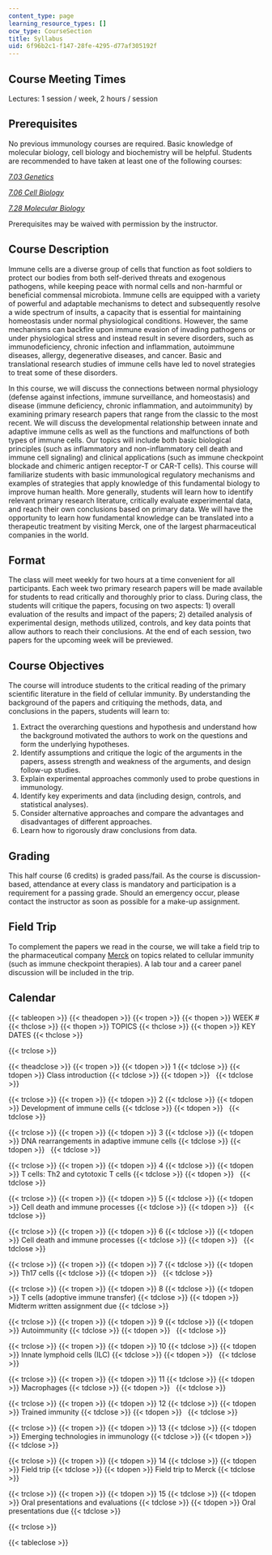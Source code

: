 ```yaml
---
content_type: page
learning_resource_types: []
ocw_type: CourseSection
title: Syllabus
uid: 6f96b2c1-f147-28fe-4295-d77af305192f
---
```


Course Meeting Times
--------------------

Lectures: 1 session / week, 2 hours / session

Prerequisites
-------------

No previous immunology courses are required. Basic knowledge of molecular biology, cell biology and biochemistry will be helpful. Students are recommended to have taken at least one of the following courses: 

[_7.03 Genetics_](/courses/7-03-genetics-fall-2004/)

[_7.06 Cell Biology_](/courses/7-06-cell-biology-spring-2007/)

[_7.28 Molecular Biology_](/courses/7-28-molecular-biology-spring-2005/)

Prerequisites may be waived with permission by the instructor.

Course Description
------------------

Immune cells are a diverse group of cells that function as foot soldiers to protect our bodies from both self-derived threats and exogenous pathogens, while keeping peace with normal cells and non-harmful or beneficial commensal microbiota. Immune cells are equipped with a variety of powerful and adaptable mechanisms to detect and subsequently resolve a wide spectrum of insults, a capacity that is essential for maintaining homeostasis under normal physiological conditions. However, the same mechanisms can backfire upon immune evasion of invading pathogens or under physiological stress and instead result in severe disorders, such as immunodeficiency, chronic infection and inflammation, autoimmune diseases, allergy, degenerative diseases, and cancer. Basic and translational research studies of immune cells have led to novel strategies to treat some of these disorders.

In this course, we will discuss the connections between normal physiology (defense against infections, immune surveillance, and homeostasis) and disease (immune deficiency, chronic inflammation, and autoimmunity) by examining primary research papers that range from the classic to the most recent. We will discuss the developmental relationship between innate and adaptive immune cells as well as the functions and malfunctions of both types of immune cells. Our topics will include both basic biological principles (such as inflammatory and non-inflammatory cell death and immune cell signaling) and clinical applications (such as immune checkpoint blockade and chimeric antigen receptor-T or CAR-T cells). This course will familiarize students with basic immunological regulatory mechanisms and examples of strategies that apply knowledge of this fundamental biology to improve human health. More generally, students will learn how to identify relevant primary research literature, critically evaluate experimental data, and reach their own conclusions based on primary data. We will have the opportunity to learn how fundamental knowledge can be translated into a therapeutic treatment by visiting Merck, one of the largest pharmaceutical companies in the world.

Format
------

The class will meet weekly for two hours at a time convenient for all participants. Each week two primary research papers will be made available for students to read critically and thoroughly prior to class. During class, the students will critique the papers, focusing on two aspects: 1) overall evaluation of the results and impact of the papers; 2) detailed analysis of experimental design, methods utilized, controls, and key data points that allow authors to reach their conclusions. At the end of each session, two papers for the upcoming week will be previewed.

Course Objectives
-----------------

The course will introduce students to the critical reading of the primary scientific literature in the field of cellular immunity. By understanding the background of the papers and critiquing the methods, data, and conclusions in the papers, students will learn to:

1.  Extract the overarching questions and hypothesis and understand how the background motivated the authors to work on the questions and form the underlying hypotheses.
2.  Identify assumptions and critique the logic of the arguments in the papers, assess strength and weakness of the arguments, and design follow-up studies.
3.  Explain experimental approaches commonly used to probe questions in immunology.
4.  Identify key experiments and data (including design, controls, and statistical analyses).
5.  Consider alternative approaches and compare the advantages and disadvantages of different approaches.
6.  Learn how to rigorously draw conclusions from data.

Grading
-------

This half course (6 credits) is graded pass/fail. As the course is discussion-based, attendance at every class is mandatory and participation is a requirement for a passing grade. Should an emergency occur, please contact the instructor as soon as possible for a make-up assignment.

Field Trip
----------

To complement the papers we read in the course, we will take a field trip to the pharmaceutical company [Merck](https://www.merck.com/research/index.html) on topics related to cellular immunity (such as immune checkpoint therapies). A lab tour and a career panel discussion will be included in the trip.

Calendar
--------

{{< tableopen >}}
{{< theadopen >}}
{{< tropen >}}
{{< thopen >}}
WEEK #
{{< thclose >}}
{{< thopen >}}
TOPICS
{{< thclose >}}
{{< thopen >}}
KEY DATES
{{< thclose >}}

{{< trclose >}}

{{< theadclose >}}
{{< tropen >}}
{{< tdopen >}}
1
{{< tdclose >}}
{{< tdopen >}}
Class introduction
{{< tdclose >}}
{{< tdopen >}}
 
{{< tdclose >}}

{{< trclose >}}
{{< tropen >}}
{{< tdopen >}}
2
{{< tdclose >}}
{{< tdopen >}}
Development of immune cells
{{< tdclose >}}
{{< tdopen >}}
 
{{< tdclose >}}

{{< trclose >}}
{{< tropen >}}
{{< tdopen >}}
3
{{< tdclose >}}
{{< tdopen >}}
DNA rearrangements in adaptive immune cells
{{< tdclose >}}
{{< tdopen >}}
 
{{< tdclose >}}

{{< trclose >}}
{{< tropen >}}
{{< tdopen >}}
4
{{< tdclose >}}
{{< tdopen >}}
T cells: Th2 and cytotoxic T cells
{{< tdclose >}}
{{< tdopen >}}
 
{{< tdclose >}}

{{< trclose >}}
{{< tropen >}}
{{< tdopen >}}
5
{{< tdclose >}}
{{< tdopen >}}
Cell death and immune processes
{{< tdclose >}}
{{< tdopen >}}
 
{{< tdclose >}}

{{< trclose >}}
{{< tropen >}}
{{< tdopen >}}
6
{{< tdclose >}}
{{< tdopen >}}
Cell death and immune processes
{{< tdclose >}}
{{< tdopen >}}
 
{{< tdclose >}}

{{< trclose >}}
{{< tropen >}}
{{< tdopen >}}
7
{{< tdclose >}}
{{< tdopen >}}
Th17 cells
{{< tdclose >}}
{{< tdopen >}}
 
{{< tdclose >}}

{{< trclose >}}
{{< tropen >}}
{{< tdopen >}}
8
{{< tdclose >}}
{{< tdopen >}}
T cells (adoptive immune transfer)
{{< tdclose >}}
{{< tdopen >}}
Midterm written assignment due
{{< tdclose >}}

{{< trclose >}}
{{< tropen >}}
{{< tdopen >}}
9
{{< tdclose >}}
{{< tdopen >}}
Autoimmunity
{{< tdclose >}}
{{< tdopen >}}
 
{{< tdclose >}}

{{< trclose >}}
{{< tropen >}}
{{< tdopen >}}
10
{{< tdclose >}}
{{< tdopen >}}
Innate lymphoid cells (ILC)
{{< tdclose >}}
{{< tdopen >}}
 
{{< tdclose >}}

{{< trclose >}}
{{< tropen >}}
{{< tdopen >}}
11
{{< tdclose >}}
{{< tdopen >}}
Macrophages
{{< tdclose >}}
{{< tdopen >}}
 
{{< tdclose >}}

{{< trclose >}}
{{< tropen >}}
{{< tdopen >}}
12
{{< tdclose >}}
{{< tdopen >}}
Trained immunity
{{< tdclose >}}
{{< tdopen >}}
 
{{< tdclose >}}

{{< trclose >}}
{{< tropen >}}
{{< tdopen >}}
13
{{< tdclose >}}
{{< tdopen >}}
Emerging technologies in immunology
{{< tdclose >}}
{{< tdopen >}}
 
{{< tdclose >}}

{{< trclose >}}
{{< tropen >}}
{{< tdopen >}}
14
{{< tdclose >}}
{{< tdopen >}}
Field trip
{{< tdclose >}}
{{< tdopen >}}
Field trip to Merck
{{< tdclose >}}

{{< trclose >}}
{{< tropen >}}
{{< tdopen >}}
15
{{< tdclose >}}
{{< tdopen >}}
Oral presentations and evaluations
{{< tdclose >}}
{{< tdopen >}}
Oral presentations due
{{< tdclose >}}

{{< trclose >}}

{{< tableclose >}}